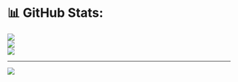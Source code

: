 # 📊 GitHub Stats:
![](https://github-readme-stats.vercel.app/api?username=zhanxin-xu&theme=dark&hide_border=false&include_all_commits=false&count_private=false)<br/>
![](https://nirzak-streak-stats.vercel.app/?user=zhanxin-xu&theme=dark&hide_border=false)<br/>
![](https://github-readme-stats.vercel.app/api/top-langs/?username=zhanxin-xu&theme=dark&hide_border=false&include_all_commits=false&count_private=false&layout=compact)

---
[![](https://visitcount.itsvg.in/api?id=zhanxin-xu&icon=0&color=0)](https://visitcount.itsvg.in)

<!-- Proudly created with GPRM ( https://gprm.itsvg.in ) -->
